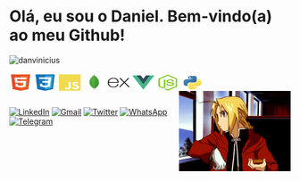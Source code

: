 # Olá, eu sou o Daniel. Bem-vindo(a) ao meu Github! 

<div>
  <img height="180em" src="https://github-readme-stats.vercel.app/api/top-langs?username=danvinicius&show_icons=true&locale=en&layout=compact&theme=dark" alt="danvinicius" />
  
</div>
  
  <div style="display: inline_block"><br>
    <img align="center" alt="HTML5" title="HTML5" height="30" width="40" src="https://raw.githubusercontent.com/devicons/devicon/master/icons/html5/html5-original.svg">
    <img align="center" alt="CSS3" title="CSS3" height="30" width="40" src="https://raw.githubusercontent.com/devicons/devicon/master/icons/css3/css3-original.svg">
    <img align="center" alt="JS" title="JS" height="30" width="40" src="https://raw.githubusercontent.com/devicons/devicon/master/icons/javascript/javascript-plain.svg">
    <img align="center" alt="MongoDB" title="MongoDB" height="30" width="40" src="https://raw.githubusercontent.com/devicons/devicon/master/icons/mongodb/mongodb-original.svg">
    <img align="center" alt="ExpressJS" title="ExpressJS" height="30" width="40" src="https://raw.githubusercontent.com/devicons/devicon/master/icons/express/express-original.svg">
    <img align="center" alt="VueJS" title="VueJS" height="30" width="40" src="https://raw.githubusercontent.com/devicons/devicon/master/icons/vuejs/vuejs-original.svg">
    <img align="center" alt="NodeJS" title="NodeJS" height="30" width="40" src="https://raw.githubusercontent.com/devicons/devicon/master/icons/nodejs/nodejs-original.svg">
    <img align="center" alt="Python" title="Python" height="30" width="40" src="https://raw.githubusercontent.com/devicons/devicon/master/icons/python/python-original.svg">
  <img src='edward.gif' alt='Edward Elric' title='Edward Elric' width='200' align='right'>
</div>

## 
<div>
    <a href="https://www.linkedin.com/in/daniel-vinicius-19a41b122/"><img src="https://img.shields.io/badge/LinkedIn-0077B5?style=for-the-badge&logo=linkedin&logoColor=white" alt="LinkedIn" title="LinkedIn"/></a>
    <a href="mailto:viniccius774@gmail.com"><img src="https://img.shields.io/badge/Gmail-D14836?style=for-the-badge&logo=gmail&logoColor=white" alt="Gmail" title="Gmail"/></a>
    <a href="https://twitter.com/dnruby"><img src="https://img.shields.io/badge/Twitter-1DA1F2?style=for-the-badge&logo=twitter&logoColor=white" alt="Twitter" title="Twitter"/></a>
    <a href="https://api.whatsapp.com/send?phone=554898191403"><img src="https://img.shields.io/badge/WhatsApp-25D366?style=for-the-badge&logo=whatsapp&logoColor=white" alt="WhatsApp" title="WhatsApp"/></a>
    <a href="https://t.me/rubydn"><img src="https://img.shields.io/badge/Telegram-2CA5E0?style=for-the-badge&logo=telegram&logoColor=white" alt="Telegram" title="Telegram"/></a>
</div>

